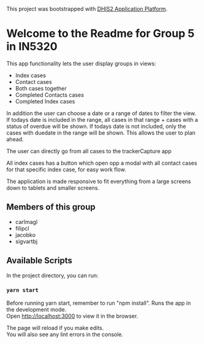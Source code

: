 This project was bootstrapped with [DHIS2 Application Platform](https://github.com/dhis2/app-platform).

# Welcome to the Readme for Group 5 in IN5320

This app functionality lets the user display groups in views:

- Index cases
- Contact cases
- Both cases together
- Completed Contacts cases
- Completed Index cases

In addition the user can choose a date or a range of dates to filter the view.
If todays date is included in the range, all cases in that range + cases with a status of overdue will be shown.
If todays date is not included, only the cases with duedate in the range will be shown. This allows the user to plan ahead.

The user can directly go from all cases to the trackerCapture app

All index cases has a button which open opp a modal with all contact cases for that specific index case, for easy work flow.

The application is made responsive to fit everything from a large screens down to tablets and smaller screens.

## Members of this group

- carlmagl
- filipcl
- jacobko
- sigvartbj

## Available Scripts

In the project directory, you can run:

### `yarn start`

Before running yarn start, remember to run "npm install".
Runs the app in the development mode.<br />
Open [http://localhost:3000](http://localhost:3000) to view it in the browser.

The page will reload if you make edits.<br />
You will also see any lint errors in the console.
